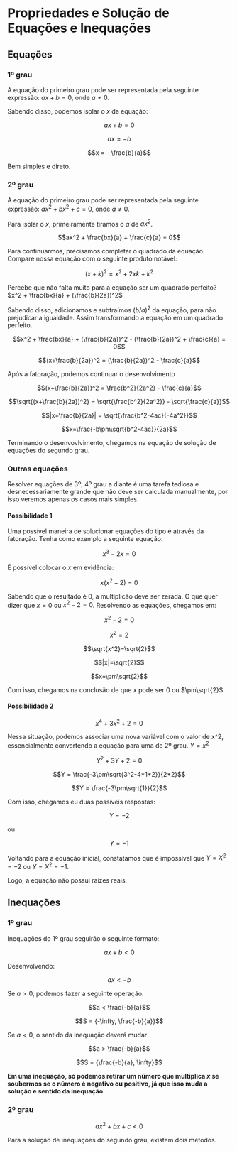 # Propriedades e Solução de Equações e Inequações

## Equações

### 1º grau

A equação do primeiro grau pode ser representada pela seguinte expressão: $ax+b=0$, onde $a \neq 0$.

Sabendo disso, podemos isolar o $x$ da equação:

$$ax + b = 0$$

$$ax = -b$$

$$x = - \frac{b}{a}$$

Bem simples e direto.

### 2º grau

A equação do primeiro grau pode ser representada pela seguinte expressão: $ax^2 + bx^2 + c = 0$, onde $a \neq 0$.

Para isolar o $x$, primeiramente tiramos o $a$ de $ax^2$.

$$ax^2 + \frac{bx}{a} + \frac{c}{a} = 0$$

Para continuarmos, precisamos completar o quadrado da equação. Compare nossa equação com o seguinte produto notável:

$$(x+k)^2 = x^2 + 2xk + k^2$$

Percebe que não falta muito para a equação ser um quadrado perfeito? $x^2 + \frac{bx}{a} + (\frac{b}{2a})^2$

Sabendo disso, adicionamos e subtraímos $(b/a)^2$ da equação, para não prejudicar a igualdade. Assim transformando a equação em um quadrado perfeito.

$$x^2 + \frac{bx}{a} + (\frac{b}{2a})^2 - (\frac{b}{2a})^2 + \frac{c}{a} = 0$$

$$(x+\frac{b}{2a})^2 = (\frac{b}{2a})^2 - \frac{c}{a}$$

Após a fatoração, podemos continuar o desenvolvimento

$$(x+\frac{b}{2a})^2 = \frac{b^2}{2a^2} - \frac{c}{a}$$

$$\sqrt{(x+\frac{b}{2a})^2} = \sqrt{\frac{b^2}{2a^2}} - \sqrt{\frac{c}{a}}$$

$$|x+\frac{b}{2a}| = \sqrt{\frac{b^2-4ac}{-4a^2}}$$

$$x=\frac{-b\pm\sqrt{b^2-4ac}}{2a}$$

Terminando o desenvovlvimento, chegamos na equação de solução de equações do segundo grau.

### Outras equações

Resolver equações de 3º, 4º grau a diante é uma tarefa tediosa e desnecessariamente grande que não deve ser calculada manualmente, por isso veremos apenas os casos mais simples.

#### Possibilidade 1

Uma possível maneira de solucionar equações do tipo é através da fatoração. Tenha como exemplo a seguinte equação:

$$x^3 - 2x = 0$$

É possível colocar o $x$ em evidência:

$$x(x^2-2) = 0$$

Sabendo que o resultado é 0, a multiplicão deve ser zerada. O que quer dizer que $x = 0$ ou $x^2-2=0$. Resolvendo as equações, chegamos em:

$$x^2-2=0$$

$$x^2=2$$

$$\sqrt{x^2}=\sqrt{2}$$

$$|x|=\sqrt{2}$$

$$x=\pm\sqrt{2}$$

Com isso, chegamos na conclusão de que $x$ pode ser $0$ ou $\pm\sqrt{2}$.

#### Possibilidade 2

$$x^4+3x^2+2=0$$

Nessa situação, podemos associar uma nova variável com o valor de x^2, essencialmente convertendo a equação para uma de 2º grau. $Y = x^2$

$$Y^2 + 3Y + 2 = 0$$

$$Y = \frac{-3\pm\sqrt{3^2-4*1*2}}{2*2}$$

$$Y = \frac{-3\pm\sqrt{1}}{2}$$

Com isso, chegamos eu duas possíveis respostas:

$$Y = -2$$

ou

$$Y = -1$$

Voltando para a equação inicial, constatamos que é impossível que $Y = X^2 = -2$ ou $Y = X^2 = -1$.

Logo, a equação não possui raízes reais.

## Inequações

### 1º grau

Inequações do 1º grau seguirão o seguinte formato:

$$ax+b<0$$

Desenvolvendo:

$$ax < -b$$

Se $a>0$, podemos fazer a seguinte operação:

$$a < \frac{-b}{a}$$

$$S = {-\infty, \frac{-b}{a}}$$

Se $a<0$, o sentido da inequação deverá mudar

$$a > \frac{-b}{a}$$

$$S = {\frac{-b}{a}, \infty}$$

**Em uma inequação, só podemos retirar um número que multiplica $x$ se soubermos se o número é negativo ou positivo, já que isso muda a solução e sentido da inequação**

### 2º grau

$$ax^2+bx+c < 0$$

Para a solução de inequações do segundo grau, existem dois métodos.